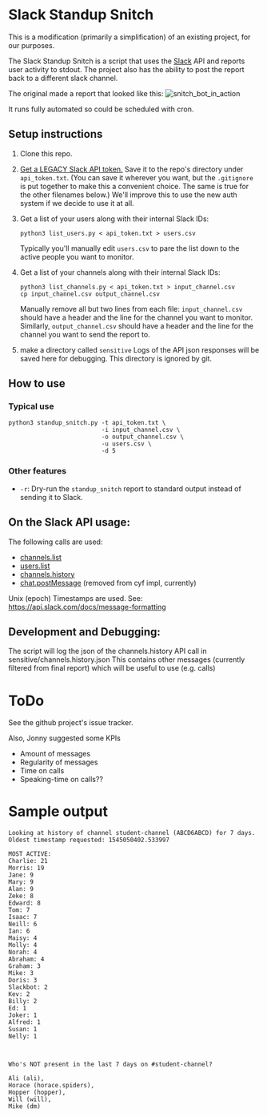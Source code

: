 # Slack Standup Snitch

This is a modification (primarily a simplification) of an existing project, for our purposes.

The Slack Standup Snitch is a script that uses the [Slack](https://slack.com/) API and reports user activity to stdout.  The project also has the ability to post the report back to a different slack channel.

The original made a report that looked like this:
![snitch_bot_in_action](https://cloud.githubusercontent.com/assets/8029092/7402900/f85095c0-ee95-11e4-91e7-940717732f3b.jpg)

It runs fully automated so could be scheduled with cron.

## Setup instructions

1. Clone this repo.
2. [Get a LEGACY Slack API token.](https://api.slack.com/custom-integrations/legacy-tokens) Save it to the
   repo's directory under `api_token.txt`. (You can save it wherever
   you want, but the `.gitignore` is put together to make this a
   convenient choice. The same is true for the other filenames below.)
   We'll improve this to use the new auth system if we decide to 
   use it at all.
3. Get a list of your users along with their internal Slack IDs:

   ```
   python3 list_users.py < api_token.txt > users.csv
   ```

   Typically you'll manually edit `users.csv` to pare the list down to
   the active people you want to monitor.
4. Get a list of your channels along with their internal Slack IDs:

   ```
   python3 list_channels.py < api_token.txt > input_channel.csv
   cp input_channel.csv output_channel.csv
   ```

   Manually remove all but two lines from each file:
   `input_channel.csv` should have a header and the line for the
   channel you want to monitor. Similarly, `output_channel.csv` should
   have a header and the line for the channel you want to send the
   report to.

5. make a directory called `sensitive` Logs of the API json responses 
   will be saved here for debugging.  This directory is ignored by git.

## How to use

### Typical use

```
python3 standup_snitch.py -t api_token.txt \
                          -i input_channel.csv \
                          -o output_channel.csv \
                          -u users.csv \
                          -d 5
```

### Other features

* `-r`: Dry-run the `standup_snitch` report to standard output instead
of sending it to Slack.

## On the Slack API usage:

The following calls are used:

* [channels.list](https://api.slack.com/methods/channels.list)
* [users.list](https://api.slack.com/methods/users.list)
* [channels.history](https://api.slack.com/methods/channels.history)
* [chat.postMessage](https://api.slack.com/methods/chat.postMessage) (removed from cyf impl, currently)

Unix (epoch) Timestamps are used.  See: https://api.slack.com/docs/message-formatting

## Development and Debugging:

The script will log the json of the channels.history API call in sensitive/channels.history.json
This contains other messages (currently filtered from final report) which will be useful to use (e.g. calls)

# ToDo

See the github project's issue tracker.

Also, Jonny suggested some KPIs

* Amount of messages
* Regularity of messages
* Time on calls
* Speaking-time on calls??

# Sample output

```
Looking at history of channel student-channel (ABCD6ABCD) for 7 days.  Oldest timestamp requested: 1545050402.533997

MOST ACTIVE:
Charlie: 21
Morris: 19
Jane: 9
Mary: 9
Alan: 9
Zeke: 8
Edward: 8
Tom: 7
Isaac: 7
Neill: 6
Ian: 6
Maisy: 4
Molly: 4
Norah: 4
Abraham: 4
Graham: 3
Mike: 3
Doris: 3
Slackbot: 2
Kev: 2
Billy: 2
Ed: 1
Joker: 1
Alfred: 1
Susan: 1
Nelly: 1



Who's NOT present in the last 7 days on #student-channel?

Ali (ali), 
Horace (horace.spiders), 
Hopper (hopper), 
Will (will), 
Mike (dm)
```